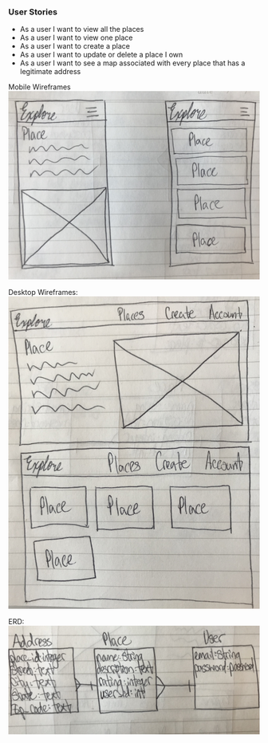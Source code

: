 ### User Stories ###

- As a user I want to view all the places
- As a user I want to view one place
- As a user I want to create a place
- As a user I want to update or delete a place I own
- As a user I want to see a map associated with every place that has a legitimate address

Mobile Wireframes
![Mobile Wireframes](/public/images/wireframes-mobile.JPG)

Desktop Wireframes:
![Desktop Wireframes](/public/images/wireframes-desktop.JPG)


ERD:
![ERD](/public/images/erd.JPG)
